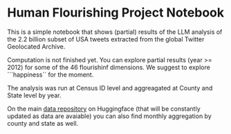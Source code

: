 # Human Flourishing Project Notebook
This is a simple notebook that shows (partial) results of the LLM analysis of the 2.2 billion subset of USA tweets extracted from the global Twitter Geolocated Archive. 

Computation is not finished yet.
You can explore partial results (year >= 2012) for some of the 46 flourishinf dimensions. We suggest to explore ```happiness`` for the moment.

The analysis was run at Census ID level and aggreagated at County and State level by year.

On the main [data repository](https://huggingface.co/datasets/siacus/flourishing) on Huggingface (that will be constantly updated as data are avaiable) you can also find monthly aggregation by  county and state as well.

